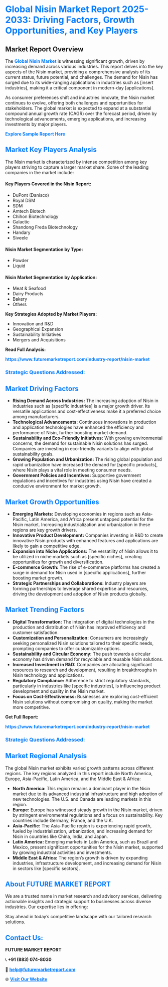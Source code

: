 <h1 style="color: #007BFF;">Global Nisin Market Report 2025-2033: Driving Factors, Growth Opportunities, and Key Players</h1>

<section id="overview">
<h2>Market Report Overview</h2>
<p>The <a href="https://www.futuremarketreport.com/industry-report/nisin-market" style="color: #007BFF; text-decoration: none;"><strong>Global Nisin Market</strong></a> is witnessing significant growth, driven by increasing demand across various industries. This report delves into the key aspects of the Nisin market, providing a comprehensive analysis of its current status, future potential, and challenges. The demand for Nisin has surged due to its wide-ranging applications in industries such as [insert industries], making it a critical component in modern-day [applications].</p>
<p>As consumer preferences shift and industries innovate, the Nisin market continues to evolve, offering both challenges and opportunities for stakeholders. The global market is expected to expand at a substantial compound annual growth rate (CAGR) over the forecast period, driven by technological advancements, emerging applications, and increasing investments by major players.</p>
</section>

<section id="overview">
<p><a href="https://www.futuremarketreport.com/request-sample/reportId=26932" style="color: #007BFF; text-decoration: none;"><strong>Explore Sample Report Here</strong></a></p>
</section>

<section id="key-players">
<h2 style="color: #007BFF;">Market Key Players Analysis</h2>
<p>The Nisin market is characterized by intense competition among key players striving to capture a larger market share. Some of the leading companies in the market include:</p>
<h4>Key Players Covered in the Nisin Report:</h4>
<ul><li>DuPont (Danisco)</li><li>Royal DSM</li><li>SDM</li><li>Amtech Biotech</li><li>Chihon Biotechnology</li><li>Galactic</li><li>Shandong Freda Biotechnology</li><li>Handary</li><li>Siveele</li></ul>
<h4>Nisin Market Segmentation by Type:</h4>
<ul><li>Powder</li><li>Liquid</li></ul>

<h4>Nisin Market Segmentation by Application:</h4>
<ul><li>Meat &amp; Seafood</li><li>Dairy Products</li><li>Bakery</li><li>Others</li></ul>
<p><strong>Key Strategies Adopted by Market Players:</strong></p>
<ul>
<li>Innovation and R&D</li>
<li>Geographical Expansion</li>
<li>Sustainability Initiatives</li>
<li>Mergers and Acquisitions</li>
</ul>
</section>

<section>
<p><strong>Read Full Analysis: </strong></p><a href="https://www.futuremarketreport.com/industry-report/nisin-market" style="color: #007BFF; text-decoration: none;"><strong>https://www.futuremarketreport.com/industry-report/nisin-market</strong></a>
<h3 style="color: #007BFF;">Strategic Questions Addressed:</h3>
</section>

<section id="driving-factors">
<h2 style="color: #007BFF;">Market Driving Factors</h2>
<ul>
<li><strong>Rising Demand Across Industries:</strong> The increasing adoption of Nisin in industries such as [specific industries] is a major growth driver. Its versatile applications and cost-effectiveness make it a preferred choice among manufacturers.</li>
<li><strong>Technological Advancements:</strong> Continuous innovations in production and application technologies have enhanced the efficiency and performance of Nisin, further boosting market demand.</li>
<li><strong>Sustainability and Eco-Friendly Initiatives:</strong> With growing environmental concerns, the demand for sustainable Nisin solutions has surged. Companies are investing in eco-friendly variants to align with global sustainability goals.</li>
<li><strong>Growing Population and Urbanization:</strong> The rising global population and rapid urbanization have increased the demand for [specific products], where Nisin plays a vital role in meeting consumer needs.</li>
<li><strong>Government Policies and Incentives:</strong> Supportive government regulations and incentives for industries using Nisin have created a conducive environment for market growth.</li>
</ul>
</section>

<section id="growth-opportunities">
<h2 style="color: #007BFF;">Market Growth Opportunities</h2>
<ul>
<li><strong>Emerging Markets:</strong> Developing economies in regions such as Asia-Pacific, Latin America, and Africa present untapped potential for the Nisin market. Increasing industrialization and urbanization in these regions are key growth drivers.</li>
<li><strong>Innovative Product Development:</strong> Companies investing in R&D to create innovative Nisin products with enhanced features and applications are likely to gain a competitive edge.</li>
<li><strong>Expansion into Niche Applications:</strong> The versatility of Nisin allows it to be utilized in niche markets such as [specific niches], creating opportunities for growth and diversification.</li>
<li><strong>E-commerce Growth:</strong> The rise of e-commerce platforms has created a surge in demand for Nisin used in [specific applications], further boosting market growth.</li>
<li><strong>Strategic Partnerships and Collaborations:</strong> Industry players are forming partnerships to leverage shared expertise and resources, driving the development and adoption of Nisin products globally.</li>
</ul>
</section>

<section id="trending-factors">
<h2 style="color: #007BFF;">Market Trending Factors</h2>
<ul>
<li><strong>Digital Transformation:</strong> The integration of digital technologies in the production and distribution of Nisin has improved efficiency and customer satisfaction.</li>
<li><strong>Customization and Personalization:</strong> Consumers are increasingly seeking personalized Nisin solutions tailored to their specific needs, prompting companies to offer customizable options.</li>
<li><strong>Sustainability and Circular Economy:</strong> The push towards a circular economy has driven demand for recyclable and reusable Nisin solutions.</li>
<li><strong>Increased Investment in R&D:</strong> Companies are allocating significant resources to research and development, resulting in breakthroughs in Nisin technology and applications.</li>
<li><strong>Regulatory Compliance:</strong> Adherence to strict regulatory standards, particularly in industries like [specific industries], is influencing product development and quality in the Nisin market.</li>
<li><strong>Focus on Cost-Effectiveness:</strong> Businesses are exploring cost-efficient Nisin solutions without compromising on quality, making the market more competitive.</li>
</ul>
</section>

<section>
<p><strong>Get Full Report: </strong></p><a href="https://www.futuremarketreport.com/industry-report/nisin-market" style="color: #007BFF; text-decoration: none;"><strong>https://www.futuremarketreport.com/industry-report/nisin-market</strong></a>
<h3 style="color: #007BFF;">Strategic Questions Addressed:</h3>
</section>


<section id="regional-analysis">
<h2 style="color: #007BFF;">Market Regional Analysis</h2>
<p>The global Nisin market exhibits varied growth patterns across different regions. The key regions analyzed in this report include North America, Europe, Asia-Pacific, Latin America, and the Middle East & Africa:</p>
<ul>
<li><strong>North America:</strong> This region remains a dominant player in the Nisin market due to its advanced industrial infrastructure and high adoption of new technologies. The U.S. and Canada are leading markets in this region.</li>
<li><strong>Europe:</strong> Europe has witnessed steady growth in the Nisin market, driven by stringent environmental regulations and a focus on sustainability. Key countries include Germany, France, and the U.K.</li>
<li><strong>Asia-Pacific:</strong> The Asia-Pacific region is experiencing rapid growth, fueled by industrialization, urbanization, and increasing demand for Nisin in countries like China, India, and Japan.</li>
<li><strong>Latin America:</strong> Emerging markets in Latin America, such as Brazil and Mexico, present significant opportunities for the Nisin market, supported by growing industrial activities and investments.</li>
<li><strong>Middle East & Africa:</strong> The region’s growth is driven by expanding industries, infrastructure development, and increasing demand for Nisin in sectors like [specific sectors].</li>
</ul>
</section>

<footer>
<h2 style="color: #007BFF;">About FUTURE MARKET REPORT</h2>
<p>We are a trusted name in market research and advisory services, delivering actionable insights and strategic support to businesses across diverse industries. Our expertise lies in offering:</p>

<p>Stay ahead in today’s competitive landscape with our tailored research solutions.</p>

<h2 style="color: #007BFF;">Contact Us:</h2>
<p><strong>FUTURE MARKET REPORT</strong></p>
<p>📞 <strong>+91 (883) 074-8030</strong></p>
<p>📧 <strong><a href="mailto:help@futuremarketreport.com" style="color: #007BFF;">help@futuremarketreport.com</a></strong></p>
<p>🌐 <strong><a href="https://www.futuremarketreport.com/" style="color: #007BFF;">Visit Our Website</a></strong></p>
</footer>